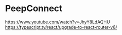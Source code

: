 # PeepConnect
https://www.youtube.com/watch?v=JhyY8LdAQHU
https://typescript.tv/react/upgrade-to-react-router-v6/